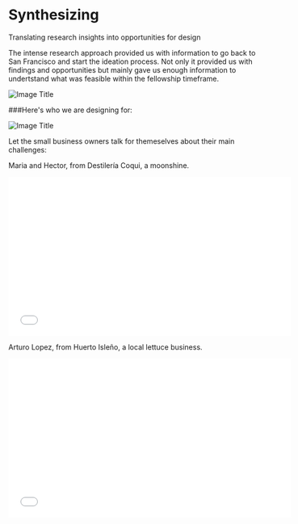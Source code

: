 # Synthesizing

Translating research insights into opportunities for design

The intense research approach provided us with information to go back to San Francisco and start the ideation process. Not only it provided us with findings and opportunities but mainly gave us enough information to undertstand what was feasible within the fellowship timeframe.

![Image Title](http://cl.ly/image/1E1J2z2u0y25/pasted-from-clipboard.png)



###Here's who we are designing for:



![Image Title]( http://cl.ly/image/1s0r422L3r2D/Personas%20-%20SME.001.jpg)


Let the small business owners talk for themeselves about their main challenges:

Maria and Hector, from Destilería Coqui, a moonshine.

<iframe width="560" height="315" src="//www.youtube.com/embed/fiICKbemoJ0" frameborder="0" allowfullscreen></iframe>


Arturo Lopez, from Huerto Isleño, a local lettuce business.


<iframe width="560" height="315" src="//www.youtube.com/embed/fiICKbemoJ0" frameborder="0" allowfullscreen></iframe>




